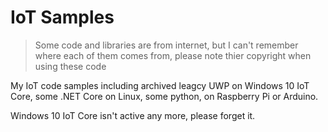 # IoT Samples

> Some code and libraries are from internet, but I can't remember where each of them comes from, please note thier copyright when using these code

My IoT code samples including archived leagcy UWP on Windows 10 IoT Core, some .NET Core on Linux, some python, on Raspberry Pi or Arduino.

Windows 10 IoT Core isn't active any more, please forget it.